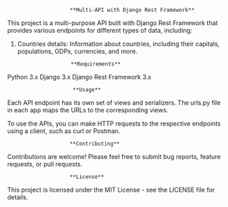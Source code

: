                         **Multi-API with Django Rest Framework**

This project is a multi-purpose API built with Django Rest Framework that provides various endpoints for different types of data, including:

1. Countries details: Information about countries, including their capitals, populations, GDPs, currencies, and more.

                        **Requirements**
Python 3.x
Django 3.x
Django Rest Framework 3.x

                         **Usage**
Each API endpoint has its own set of views and serializers. The urls.py file in each app maps the URLs to the corresponding views.

To use the APIs, you can make HTTP requests to the respective endpoints using a client, such as curl or Postman.

                        **Contributing**
Contributions are welcome! Please feel free to submit bug reports, feature requests, or pull requests.

                        **License**
This project is licensed under the MIT License - see the LICENSE file for details.

